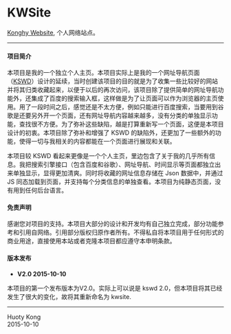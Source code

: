KWSite
======

[Konghy Website](http://konghy.cn/), 个人网络站点。

------

#### 项目简介
本项目是我的一个独立个人主页。本项目实际上是我的一个网址导航页面（[KSWD](http://kuanghy.github.io/kswd/)）设计的延续，当时创建该项目的目的就是为了收集一些比较好的网站并将其归类收藏起来，以便于以后的再次访问，该项目除了提供简单的网址导航功能外，还集成了百度的搜索输入框，这样做是为了让页面可以作为浏览器的主页使用。用了一段时间之后，感觉还是不太方便，例如只能进行百度搜索，当要用到谷歌是还要另外开一个页面，还有网址导航内容越来越多，没有分类的单独显示功能，查找很不方便。为了弥补这些缺陷，越是打算重新写一个页面，这便是本项目设计的初衷。本项目除了弥补和增强了 KSWD 的缺陷外，还更加了一些额外的功能，使得一切与我相关的内容都能在一个页面进行展现和关联。

本项目较 KSWD 看起来更像是一个个人主页，里边包含了关于我的几乎所有信息。我把搜索引擎接口（包含百度和谷歌）、网址导航、时间显示等页面都独立出来单独显示，显得更加清爽。同时将收藏的网址信息存储在 Json 数据中，并通过 JS 同态加载到页面，并支持每个分类信息的单独查看。本项目为纯静态页面，没有用到任何后台语言。

#### 免责声明
感谢您对项目的支持。本项目大部分的设计和开发均有自己独立完成，部分功能参考和引用自网络。引用部分版权归原作者所有。不得私自将本项目用于任何形式的商业用途，直接使用本站或者克隆本项目都应遵守本申明条款。

#### 版本发布
* **V2.0 2015-10-10**

本项目的第一个发布版本为V2.0。实际上可以说是 kswd 2.0，但本项目将其已经发生了很大的变化，故将其重新命名为 kwsite.

-----------------
Huoty Kong <br />
2015-10-10